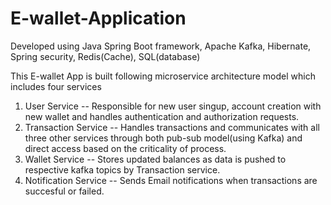 # E-wallet-Application
Developed using Java Spring Boot framework, Apache Kafka, Hibernate, Spring security, Redis(Cache), SQL(database)

This E-wallet App is built following microservice architecture model which includes four services 
1. User Service -- Responsible for new user singup, account creation with new wallet and handles authentication and authorization requests.
2. Transaction Service -- Handles transactions and communicates with all three other services through both pub-sub model(using Kafka) and direct access based on the criticality of process.
3. Wallet Service -- Stores updated balances as data is pushed to respective kafka topics by Transaction service.
4. Notification Service -- Sends Email notifications when transactions are succesful or failed.
